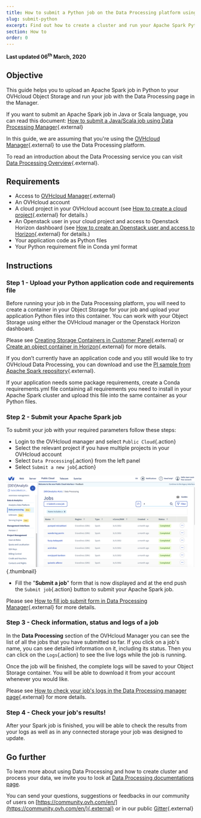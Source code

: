 ```yaml
---
title: How to submit a Python job on the Data Processing platform using the OVHcloud manager
slug: submit-python
excerpt: Find out how to create a cluster and run your Apache Spark Python job with Data Processing platform using the OVHcloud manager
section: How to
order: 0
---
```


**Last updated 06<sup>th</sup> March, 2020**

## Objective
This guide helps you to upload an Apache Spark job in Python to your OVHcloud Object Storage and run your job with the Data Processing page in the Manager. 

If you want to submit an Apache Spark job in Java or Scala language, you can read this document: [How to submit a Java/Scala job using Data Processing Manager](../submit-javascala/){.external}

In this guide, we are assuming that you're using the [OVHcloud Manager](https://www.ovh.com/manager/cloud/){.external} to use the Data Processing platform. 

To read an introduction about the Data Processing service you can visit [Data Processing Overview](../overview){.external}.

## Requirements 
- Access to [OVHcloud Manager](https://www.ovh.com/manager/cloud/){.external}
- An OVHcloud account 
- A cloud project in your OVHcloud account (see [How to create a cloud project](../../public-cloud/getting_started_with_public_cloud_logging_in_and_creating_a_project){.external} for details.)
- An Openstack user in your cloud project and access to Openstack Horizon dashboard (see [How to create an Openstack user and access to Horizon](../../public-cloud/configure_user_access_to_horizon/){.external} for details.)
- Your application code as Python files 
- Your Python requirement file in Conda yml format 

## Instructions

### **Step 1 - Upload your Python application code and requirements file** 

Before running your job in the Data Processing platform, you will need to create a container in your Object Storage for your job and upload your application Python files into this container. You can work with your Object Storage using either the OVHcloud manager or the Openstack Horizon dashboard. 

Please see [Creating Storage Containers in Customer Panel](../../storage/pcs/create-container/){.external} or [Create an object container in Horizon](../../storage/create_an_object_container/){.external} for more details. 


If you don’t currently have an application code and you still would like to try OVHcloud Data Processing, you can download and use the [PI sample from Apache Spark repository](https://github.com/apache/spark/blob/master/examples/src/main/python/pi.py){.external}.

If your application needs some package requirements, create a Conda requirements.yml file containing all requirements you need to install in your Apache Spark cluster and upload this file into the same container as your Python files. 

### **Step 2 - Submit your Apache Spark job**
To submit your job with your required parameters follow these steps: 

- Login to the OVHcloud manager and select `Public Cloud`{.action}
- Select the relevant project if you have multiple projects in your OVHcloud account
- Select `Data Processing`{.action} from the left panel 
- Select `Submit a new job`{.action}

![Data Processing Manager](images/dataprocessingmanager.png){.thumbnail}

- Fill the "**Submit a job**" form that is now displayed and at the end push the `Submit job`{.action} button to submit your Apache Spark job. 

Please see [How to fill job submit form in Data Processing Manager](../job-submit-form){.external} for more details. 

### **Step 3 - Check information, status and logs of a job**
In the **Data Processing** section of the OVHcloud Manager you can see the list of all the jobs that you have submitted so far. If you click on a job's name, you can see detailed information on it, including its status. Then you can click on the `Logs`{.action} to see the live logs while the job is running.

Once the job will be finished, the complete logs will be saved to your Object Storage container. You will be able to download it from your account whenever you would like.

Please see [How to check your job's logs in the Data Processing manager page](../check-logs){.external} for more details. 

### **Step 4 - Check your job's results!** 
After your Spark job is finished, you will be able to check the results from your logs as well as in any connected storage your job was designed to update. 

## Go further

To learn more about using Data Processing and how to create cluster and process your data, we invite you to look at [Data Processing documentations page](../).

You can send your questions, suggestions or feedbacks in our community of users on [https://community.ovh.com/en/](https://community.ovh.com/en/){.external} or in our public [Gitter](https://gitter.im/ovh/data-processing){.external}
